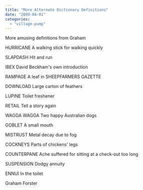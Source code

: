 ```yaml
---
title: "More Alternate Dictionary Definitions"
date: "2009-04-01"
categories: 
  - "village-pump"
---
```


More amusing definitions from Graham

HURRICANE A walking stick for walking quickly

SLAPDASH Hit and run

IBEX David Beckham's own introduction

RAMPAGE A leaf in SHEEPFARMERS GAZETTE

DOWNLOAD Large carton of feathers

LUPINE Toilet freshener

RETAIL Tell a story again

WAGGA WAGGA Two happy Australian dogs

GOBLET A small mouth

MISTRUST Metal decay due to fog

COCKNEYS Parts of chickens' legs

COUNTERPANE Ache suffered for sitting at a check-out too long

SUSPENSION Dodgy annuity

ENNUI In the toilet

Graham Forster
